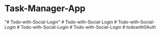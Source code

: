 # Task-Manager-App
"# Todo-with-Social-Login" 
#   T o d o - w i t h - S o c i a l - L o g i n  
 #   T o d o - w i t h - S o c i a l - L o g i n  
 #   T o d o - w i t h - S o c i a l - L o g i n  
 #   T o d o - w i t h - S o c i a l - L o g i n  
 #   t o d o _ w i t h _ 0 A u t h  
 